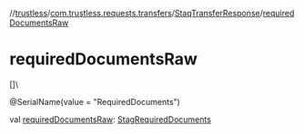//[trustless](../../../index.md)/[com.trustless.requests.transfers](../index.md)/[StaqTransferResponse](index.md)/[requiredDocumentsRaw](required-documents-raw.md)

# requiredDocumentsRaw

[]\

@SerialName(value = &quot;RequiredDocuments&quot;)

val [requiredDocumentsRaw](required-documents-raw.md): [StagRequiredDocuments](../-stag-required-documents/index.md)
